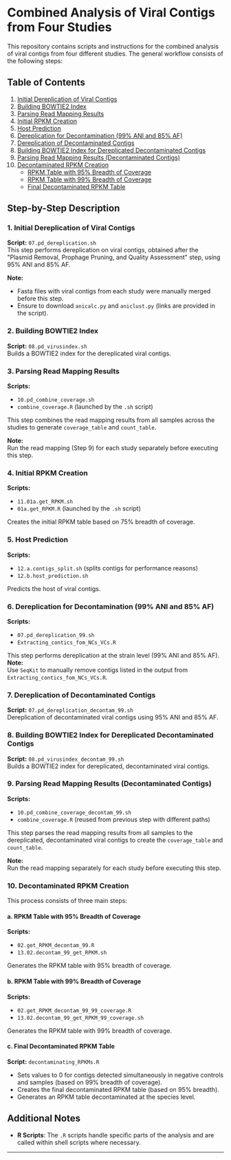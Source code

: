 # Combined Analysis of Viral Contigs from Four Studies

This repository contains scripts and instructions for the combined analysis of viral contigs from four different studies. The general workflow consists of the following steps:

## Table of Contents
1. [Initial Dereplication of Viral Contigs](#1-initial-dereplication-of-viral-contigs)
2. [Building BOWTIE2 Index](#2-building-bowtie2-index)
3. [Parsing Read Mapping Results](#3-parsing-read-mapping-results)
4. [Initial RPKM Creation](#4-initial-rpkm-creation)
5. [Host Prediction](#5-host-prediction)
6. [Dereplication for Decontamination (99% ANI and 85% AF)](#6-dereplication-for-decontamination-99-ani-and-85-af)
7. [Dereplication of Decontaminated Contigs](#7-dereplication-of-decontaminated-contigs)
8. [Building BOWTIE2 Index for Dereplicated Decontaminated Contigs](#8-building-bowtie2-index-for-dereplicated-decontaminated-contigs)
9. [Parsing Read Mapping Results (Decontaminated Contigs)](#9-parsing-read-mapping-results-decontaminated-contigs)
10. [Decontaminated RPKM Creation](#10-decontaminated-rpkm-creation)
    - [RPKM Table with 95% Breadth of Coverage](#a-rpkm-table-with-95-breadth-of-coverage)
    - [RPKM Table with 99% Breadth of Coverage](#b-rpkm-table-with-99-breadth-of-coverage)
    - [Final Decontaminated RPKM Table](#c-final-decontaminated-rpkm-table)

## Step-by-Step Description

### 1. Initial Dereplication of Viral Contigs

**Script:** `07.pd_dereplication.sh`  
This step performs dereplication on viral contigs, obtained after the "Plasmid Removal, Prophage Pruning, and Quality Assessment" step, using 95% ANI and 85% AF. 

**Note:**  
- Fasta files with viral contigs from each study were manually merged before this step.
- Ensure to download `anicalc.py` and `aniclust.py` (links are provided in the script).

### 2. Building BOWTIE2 Index

**Script:** `08.pd_virusindex.sh`  
Builds a BOWTIE2 index for the dereplicated viral contigs.

### 3. Parsing Read Mapping Results

**Scripts:**  
- `10.pd_combine_coverage.sh`
- `combine_coverage.R` (launched by the `.sh` script)

This step combines the read mapping results from all samples across the studies to generate `coverage_table` and `count_table`.

**Note:**  
Run the read mapping (Step 9) for each study separately before executing this step.

### 4. Initial RPKM Creation

**Scripts:**  
- `11.01a.get_RPKM.sh`
- `01a.get_RPKM.R` (launched by the `.sh` script)

Creates the initial RPKM table based on 75% breadth of coverage.

### 5. Host Prediction

**Scripts:**  
- `12.a.contigs_split.sh` (splits contigs for performance reasons)
- `12.b.host_prediction.sh`

Predicts the host of viral contigs.

### 6. Dereplication for Decontamination (99% ANI and 85% AF)

**Scripts:**  
- `07.pd_dereplication_99.sh`
- `Extracting_contics_fom_NCs_VCs.R`

This step performs dereplication at the strain level (99% ANI and 85% AF).  
**Note:**  
Use `SeqKit` to manually remove contigs listed in the output from `Extracting_contics_fom_NCs_VCs.R`.

### 7. Dereplication of Decontaminated Contigs

**Script:** `07.pd_dereplication_decontam_99.sh`  
Dereplication of decontaminated viral contigs using 95% ANI and 85% AF.

### 8. Building BOWTIE2 Index for Dereplicated Decontaminated Contigs

**Script:** `08.pd_virusindex_decontam_99.sh`  
Builds a BOWTIE2 index for dereplicated, decontaminated viral contigs.

### 9. Parsing Read Mapping Results (Decontaminated Contigs)

**Scripts:**  
- `10.pd_combine_coverage_decontam_99.sh`
- `combine_coverage.R` (reused from previous step with different paths)

This step parses the read mapping results from all samples to the dereplicated, decontaminated viral contigs to create the `coverage_table` and `count_table`.

**Note:**  
Run the read mapping separately for each study before executing this step.

### 10. Decontaminated RPKM Creation

This process consists of three main steps:

#### a. RPKM Table with 95% Breadth of Coverage
**Scripts:**  
- `02.get_RPKM_decontam_99.R`
- `13.02.decontam_99_get_RPKM.sh`

Generates the RPKM table with 95% breadth of coverage.

#### b. RPKM Table with 99% Breadth of Coverage
**Scripts:**  
- `02.get_RPKM_decontam_99_99_coverage.R`
- `13.02.decontam_99_get_RPKM_99_coverage.sh`

Generates the RPKM table with 99% breadth of coverage.

#### c. Final Decontaminated RPKM Table
**Script:** `decontaminating_RPKMs.R`

- Sets values to 0 for contigs detected simultaneously in negative controls and samples (based on 99% breadth of coverage).
- Creates the final decontaminated RPKM table (based on 95% breadth).
- Generates an RPKM table decontaminated at the species level.

## Additional Notes

- **R Scripts**: The `.R` scripts handle specific parts of the analysis and are called within shell scripts where necessary.

---
